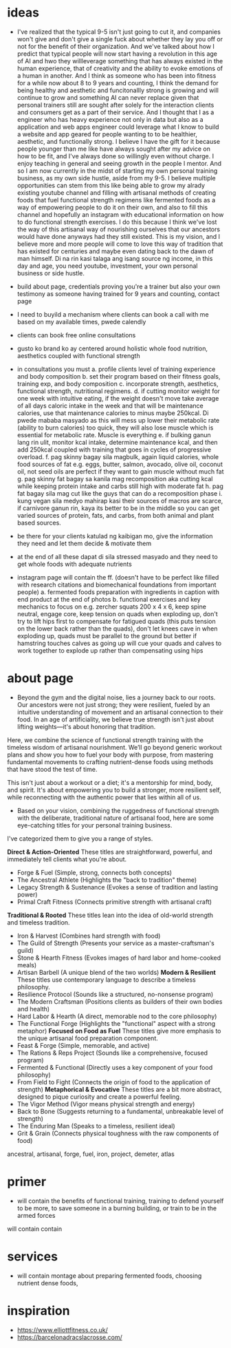 # ideas

* I've realized that the typical 9-5 isn't just going to cut it, and companies won't give and don't give a single fuck about whether they lay you off or not for the benefit of their organization. And we've talked about how I predict that typical people will now start having a revolution in this age of AI and hwo they willleverage something that has always existed in the human experience, that of creativity and the ability to evoke emotions of a human in another. And I think as someone who has been into fitness for a while now about 8 to 9 years and counting, I think the demand for being healthy and aesthetic and funcitonallly strong is growing and will continue to grow and something AI can never replace given that personal trainers still are sought after solely for the interaction clients and consumers get as a part of their service. And I thought that I as a engineer who has heavy experience not only in data but also as a application and web apps engineer could leverage what I know to build a website and app geared for people wanting to to be healthier, aesthetic, and functionally strong. I believe I have the gift for it because people younger than me like have always sought after my advice on how to be fit, and I've always done so willingly even without charge. I enjoy teaching in general and seeing growth in the people I mentor. And so I am now currently in the midst of starting my own personal training business, as my own side hustle, aside from my 9-5. I believe multiple opportunities can stem from this like being able to grow my alrady existing youtube channel and filling with artisanal methods of creating foods that fuel functional strength regimens like fermented foods as a way of empowering people to do it on their own, and also to fill this channel and hopefully an instagram with educational information on how to do functional strength exercises. I do this because I think we've lost the way of this artisanal way of nourishing ourselves that our ancestors would have done anyways had they still existed. This is my vision, and I believe more and more people will come to love this way of tradition that has existed for centuries and maybe even dating back to the dawn of man himself. Di na rin kasi talaga ang isang source ng income, in this day and age, you need youtube, investment, your own personal business or side hustle.

* build about page, credentials proving you're a trainer but also your own testimony as someone having trained for 9 years and counting, contact page
* I need to buyild a mechanism where clients can book a call with me based on my available times, pwede calendly
* clients can book free online consultations 
* gusto ko brand ko ay centered around holistic whole food nutrition, aesthetics coupled with functional strength
* in consultations you must 
a. profile clients level of training experience and body composition
b. set their program based on their fitness goals, training exp, and body composition
c. incorporate strength, aesthetics, functional strength, nutritional regimens.
d. if cutting monitor weight for one week with intuitive eating, if the weight doesn't move take average of all days caloric intake in the week and that will be maintenance calories, use that maintenance calories to minus maybe 250kcal. Di pwede mababa masyado as this will mess up lower their metabolic rate (ability to burn calories) too quick, they will also lose muscle which is essential for metabolic rate. Muscle is everything
e. if bulking ganun lang rin ulit, monitor kcal intake, determine maintenance kcal, and then add 250kcal coupled with training that goes in cycles of progressive overload.
f. pag skinny bagay sila magbulk, again liquid calories, whole food sources of fat e.g. eggs, butter, salmon, avocado, olive oil, coconut oil, not seed oils are perfect if they want to gain muscle without much fat
g. pag skinny fat bagay sa kanila mag recomposition aka cutting kcal while keeping protein intake and carbs still high with moderate fat
h. pag fat bagay sila mag cut like the guys that can do a recomposition phase
i. kung vegan sila medyo mahirap  kasi their sources of macros are scarce, if carnivore ganun rin, kaya its better to be in the middle so you can get varied sources of protein, fats, and carbs, from both animal and plant based sources.
* be there for your clients katulad ng kaibigan mo, give the information they need and let them decide & motivate them
* at the end of all these dapat di sila stressed masyado and they need to get whole foods with adequate nutrients
* instagram page will contain the ff. (doesn't have to be perfect like filled with research citations and biomechanical foundations from important people)
a. fermented foods preparation with ingredients in caption with end product at the end of photos
b. functional exercises and key mechanics to focus on e.g. zercher squats 200 x 4 x 6, keep spine neutral, engage core, keep tension on quads when exploding up, don't try to lift hips first to compensate for fatigued quads (this puts tension on the lower back rather than the quads), don't let knees cave in when exploding up, quads must be parallel to the ground but better if hamstring  touches calves as going up will cue your quads and calves to work together to explode up rather than compensating using hips  

# about page
* Beyond the gym and the digital noise, lies a journey back to our roots. Our ancestors were not just strong; they were resilient, fueled by an intuitive understanding of movement and an artisanal connection to their food. In an age of artificiality, we believe true strength isn't just about lifting weights—it's about honoring that tradition.

Here, we combine the science of functional strength training with the timeless wisdom of artisanal nourishment. We’ll go beyond generic workout plans and show you how to fuel your body with purpose, from mastering fundamental movements to crafting nutrient-dense foods using methods that have stood the test of time.

This isn't just about a workout or a diet; it's a mentorship for mind, body, and spirit. It's about empowering you to build a stronger, more resilient self, while reconnecting with the authentic power that lies within all of us.

* Based on your vision, combining the ruggedness of functional strength with the deliberate, traditional nature of artisanal food, here are some eye-catching titles for your personal training business.

I've categorized them to give you a range of styles.

**Direct & Action-Oriented**
These titles are straightforward, powerful, and immediately tell clients what you're about.
- Forge & Fuel (Simple, strong, connects both concepts)
- The Ancestral Athlete (Highlights the "back to tradition" theme)
- Legacy Strength & Sustenance (Evokes a sense of tradition and lasting power)
- Primal Craft Fitness (Connects primitive strength with artisanal craft)

**Traditional & Rooted**
These titles lean into the idea of old-world strength and timeless tradition.
- Iron & Harvest (Combines hard strength with food)
- The Guild of Strength (Presents your service as a master-craftsman's guild)
- Stone & Hearth Fitness (Evokes images of hard labor and home-cooked meals)
- Artisan Barbell (A unique blend of the two worlds)
**Modern & Resilient**
These titles use contemporary language to describe a timeless philosophy.
- Resilience Protocol (Sounds like a structured, no-nonsense program)
- The Modern Craftsman (Positions clients as builders of their own bodies and health)
- Hard Labor & Hearth (A direct, memorable nod to the core philosophy)
- The Functional Forge (Highlights the "functional" aspect with a strong metaphor)
**Focused on Food as Fuel**
These titles give more emphasis to the unique artisanal food preparation component.
- Feast & Forge (Simple, memorable, and active)
- The Rations & Reps Project (Sounds like a comprehensive, focused program)
- Fermented & Functional (Directly uses a key component of your food philosophy)
- From Field to Fight (Connects the origin of food to the application of strength)
**Metaphorical & Evocative**
These titles are a bit more abstract, designed to pique curiosity and create a powerful feeling.
- The Vigor Method (Vigor means physical strength and energy)
- Back to Bone (Suggests returning to a fundamental, unbreakable level of strength)
- The Enduring Man (Speaks to a timeless, resilient ideal)
- Grit & Grain (Connects physical toughness with the raw components of food)

ancestral, artisanal, forge, fuel, iron, project, demeter, atlas

# primer
* will contain the benefits of functional training, training to defend yourself to be more, to save someone in a burning building, or train to be in the armed forces

will contain contain 


# services
* will contain montage about preparing fermented foods, choosing nutrient dense foods, 

# inspiration
* https://www.elliottfitness.co.uk/
* https://barcelonadracslacrosse.com/